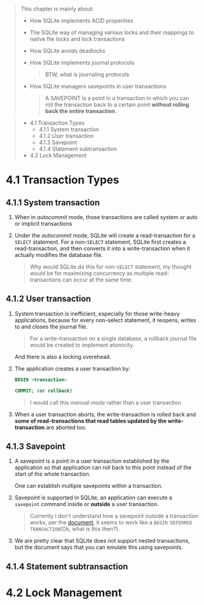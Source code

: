 > This chapter is mainly about:
>
> * How SQLite implements ACID properities
> * The SQLite way of managing various locks and their mappings to native file
>   locks and lock transactions
> * How SQLite avoids deadlocks
> * How SQLite implements journal protocols
>
>   > BTW, what is journaling protocols
>
> * How SQLite managers savepoints in user transactions
>
>   > A SAVEPOINT is a point in a transaction in which you can roll the transaction
>   > back to a certain point **without rolling back the entire transaction**. 

> * 4.1 Transaction Types
>   * 4.1.1 System transaction
>   * 4.1.2 User transaction
>   * 4.1.3 Savepoint
>   * 4.1.4 Statement subtransaction
> * 4.2 Lock Management


# 4.1 Transaction Types
## 4.1.1 System transaction

1. When in *autocommit* mode, those transactions are called system or auto or 
   implicit transactions

2. Under the *autocommit* mode, SQLite will create a read-transaction for a 
   `SELECT` statement. For a non-`SELECT` statement, SQLite first creates a
   read-transaction, and then converts it into a write-transaction when it
   actually modifies the database file.

   > Why would SQLite do this for non-`SELECT` statement, my thought would be
   > for maximizing concurrency as multiple read-transactions can occur at
   > the same time.

## 4.1.2 User transaction

1. System transaction is inefficient, especially for those write-heavy applications,
   because for every non-select statement, it reopens, writes to and closes the 
   journal file.

   > For a write-transaction on a single database, a rollback journal file would
   > be created to implement atomicity.

   And there is also a locking overehead.

2. The application creates a user transaction by:

   ```SQL
   BEGIN <transaction>

   COMMIT; (or rollback)
   ```

   > I would call this *manual mode* rather than a user transaction

3. When a user transaction aborts, the write-transaction is rolled back and **some
   of read-transactions that read tables updated by the write-transaction** are 
   aborted too.

## 4.1.3 Savepoint

1. A savepoint is a point in a user transaction established by the application 
   so that application can roll back to this point instead of the start of the 
   whole transaction.

   One can establish multiple savepoints within a transaction.
   
2. Savepoint is supported in SQLite, an application can execute a `savepoint`
   command inside or **outside** a user transaction.

   > Currently I don't understand how a savepoint outside a transaction works,
   > per the [document](https://www.sqlite.org/lang_savepoint.html), it seems
   > to work like a `BEGIN DEFERRED TRANSACTION`(Ok, what is this then?).

3. We are pretty clear that SQLite does not support nested transactions, but
   the document says that you can emulate this using savepoints. 

## 4.1.4 Statement subtransaction


# 4.2 Lock Management
